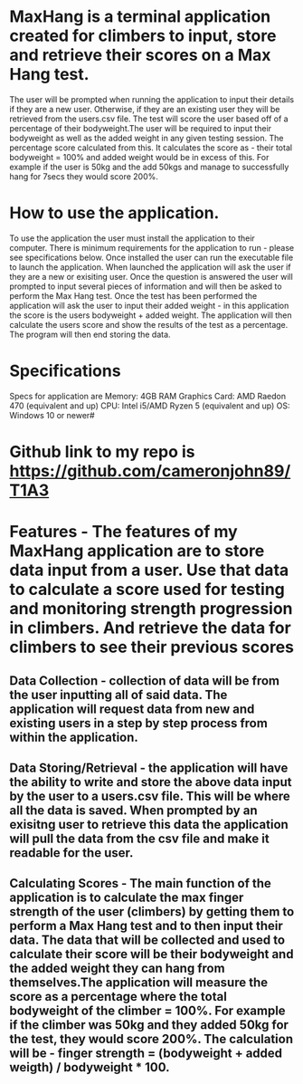 # MaxHang is a terminal application created for climbers to input, store and retrieve their scores on a Max Hang test.
The user will be prompted when running the application to input their details if they are a new user. Otherwise, if they are an existing user they will be retrieved from the users.csv file.
The test will score the user based off of a percentage of their bodyweight.The user will be required to input their bodyweight as well as the added weight in any given testing session. The percentage score calculated from this. It calculates the score as - their total bodyweight = 100% and added weight would be in excess of this. For example if the user is 50kg and the add 50kgs and manage to successfully hang for 7secs they would score 200%.

# How to use the application.
To use the application the user must install the application to their computer. There is minimum requirements for the application to run - please see specifications below.
Once installed the user can run the executable file to launch the application.
When launched the application will ask the user if they are a new or exisiting user.
Once the question is answered the user will prompted to input several pieces of information and will then be asked to perform the Max Hang test. 
Once the test has been performed the application will ask the user to input their added weight - in this application the score is the users bodyweight + added weight.
The application will then calculate the users score and show the results of the test as a percentage.
The program will then end storing the data.

# Specifications
Specs for application are 
Memory: 4GB RAM
Graphics Card: AMD Raedon 470 (equivalent and up)
CPU: Intel i5/AMD Ryzen 5 (equivalent and up)
OS: Windows 10 or newer#


# Github link to my repo is https://github.com/cameronjohn89/T1A3

# Features - The features of my MaxHang application are to store data input from a user. Use that data to calculate a score used for testing and monitoring strength progression in climbers. And retrieve the data for climbers to see their previous scores

## Data Collection - collection of data will be from the user inputting all of said data. The application will request data from new and existing users in a step by step process from within the application. 

## Data Storing/Retrieval - the application will have the ability to write and store the above data input by the user to a users.csv file. This will be where all the data is saved. When prompted by an exisitng user to retrieve this data the application will pull the data from the csv file and make it readable for the user.

## Calculating Scores - The main function of the application is to calculate the max finger strength of the user (climbers) by getting them to perform a Max Hang test and to then input their data. The data that will be collected and used to calculate their score will be their bodyweight and the added weight they can hang from themselves.The application will measure the score as a percentage where the total bodyweight of the climber = 100%. For example if the climber was 50kg and they added 50kg for the test, they would score 200%. The calculation will be - finger strength = (bodyweight + added weigth) / bodyweight * 100.
